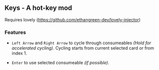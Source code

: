 ## Keys - A hot-key mod 

Requires lovely (https://github.com/ethangreen-dev/lovely-injector)

### Features

- `Left Arrow` and `Right Arrow` to cycle through consumeables *(Hold for accelerated cycling)*. Cycling starts from current selected card or from index 1.

- `Enter` to use selected consumeable *(if possible)*.
